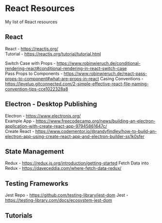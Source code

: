 # React Resources
My list of React resources

## React
React - https://reactjs.org/  
Tutorial - https://reactjs.org/tutorial/tutorial.html  

Switch Case with Props - https://www.robinwieruch.de/conditional-rendering-react#conditional-rendering-in-react-switch-case  
Pass Props to Components - https://www.robinwieruch.de/react-pass-props-to-component#what-are-props-in-react
Casing Conventions - https://levelup.gitconnected.com/2-simple-effective-react-file-naming-convention-tips-cce1022328a8

## Electron - Desktop Publishing
Electron - https://www.electronjs.org/  
Example App - https://www.freecodecamp.org/news/building-an-electron-application-with-create-react-app-97945861647c/  
Create React - https://www.codementor.io/@randyfindley/how-to-build-an-electron-app-using-create-react-app-and-electron-builder-ss1k0sfer

## State Management
Redux - https://redux.js.org/introduction/getting-started 
Fetch Data into Redux - https://daveceddia.com/where-fetch-data-redux/

## Testing Frameworks
Jest Repo - https://github.com/testing-library/jest-dom
Jest - https://testing-library.com/docs/ecosystem-jest-dom

## Tutorials
